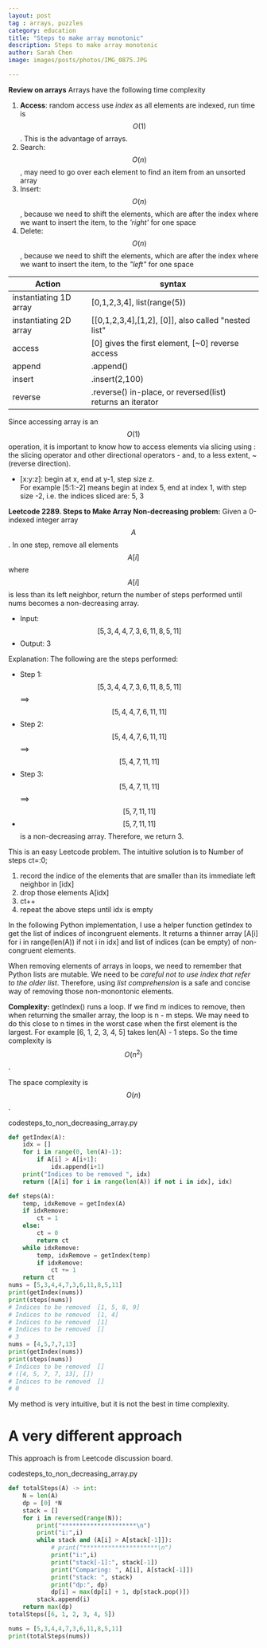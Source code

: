 ```yaml
---
layout: post
tag : arrays, puzzles
category: education
title: "Steps to make array monotonic"
description: Steps to make array monotonic
author: Sarah Chen
image: images/posts/photos/IMG_0875.JPG

---
```

**Review on arrays**
Arrays have the following time complexity
1. **Access**: random access use *index* as all elements are indexed, run time is $$O(1)$$.  This is the advantage of arrays. 
2. Search:  $$O(n)$$, may need to go over each element to find an item from an unsorted array
3. Insert:  $$O(n)$$, because we need to shift the elements, which are after the index where we want to insert the item, to the *'right'* for one space  
4. Delete:  $$O(n)$$, because we need to shift the elements, which are after the index where we want to insert the item, to the *"left"* for one space  


Action | syntax
---------|----------
 instantiating 1D array| <span class="coding"> [0,1,2,3,4]</span>,  <span class="coding">list(range(5))</span>
 instantiating 2D array| <span class="coding"> [[0,1,2,3,4],[1,2], [0]]</span>, also called "nested list"
 access |  <span class="coding">[0]</span> gives the first element,  <span class="coding">[~0] </span> reverse access| 
 append |  <span class="coding">.append() </span>
 insert |   <span class="coding">.insert(2,100)</span>
 reverse |  <span class="coding">.reverse()</span> in-place, or <span class="coding">reversed(list)</span> returns an iterator

Since accessing array is an $$O(1)$$ operation, it is important to know how to access elements via slicing using <span class="coding">:</span> the slicing operator and other directional operators <span class="coding">-</span> and, to a less extent, <span class="coding">~</span> (reverse direction). 
* <span class="coding">[x:y:z]</span>:
  begin at x, 
  end at y-1, 
  step size z.  
For example <span class="coding">[5:1:-2]</span>  means begin at index 5, end at index 1, with step size -2, i.e. the indices sliced are: 5, 3


**Leetcode 2289. Steps to Make Array Non-decreasing problem:** 
Given a 0-indexed integer array $$A$$. In one step, remove all elements $$A[i]$$ where $$A[i]$$ is less than its left neighbor, return the number of steps performed until nums becomes a non-decreasing array.

* Input: $$[5,3,4,4,7,3,6,11,8,5,11]$$
* Output: 3

Explanation: The following are the steps performed:
- Step 1: $$[5,3,4,4,7,3,6,11,8,5,11]$$ ==> $$[5,4,4,7,6,11,11]$$
- Step 2: $$[5,4,4,7,6,11,11]$$ ==> $$[5,4,7,11,11]$$
- Step 3: $$[5,4,7,11,11]$$ ==> $$[5,7,11,11]$$
- $$[5,7,11,11]$$ is a non-decreasing array. Therefore, we return 3.

This is an easy Leetcode problem.  The intuitive solution is to
Number of steps ct=:0; 
1. record the indice of the elements that are smaller than its immediate left neighbor in [idx]
2. drop those elements A[idx]
3. ct++
4. repeat the above steps until idx is empty

In the following Python implementation, I use a helper function <span class="coding">getIndex</span> to get the list of indices of incongruent elements. It returns a thinner array <span class="coding">[A[i] for i in range(len(A)) if not i in idx]</span> and list of indices (can be empty) of non-congruent elements. 

When removing elements of arrays in loops, we need to remember that Python lists are mutable.  We need to be *careful not to use index that refer to the older list*.  Therefore, using *list comprehension* is a safe and concise way of removing those non-monontonic elements. 

**Complexity:**
<span class="coding">getIndex()</span> runs a loop.  If we find m indices to remove, then when returning the smaller array, the loop is n - m steps.  We may need to do this close to n times in the worst case when the first element is the largest.  For example [6, 1, 2, 3, 4, 5] takes len(A) - 1 steps.  So the time complexity is $$O(n^2)$$.  

The space complexity is $$O(n)$$.

<div class="code-head"><span>code</span>steps_to_non_decreasing_array.py</div>

```py
def getIndex(A):
    idx = []
    for i in range(0, len(A)-1):
        if A[i] > A[i+1]:
            idx.append(i+1)
    print("Indices to be removed ", idx)
    return ([A[i] for i in range(len(A)) if not i in idx], idx)

def steps(A):
    temp, idxRemove = getIndex(A)
    if idxRemove:
        ct = 1
    else:
        ct = 0
        return ct
    while idxRemove:
        temp, idxRemove = getIndex(temp)
        if idxRemove:
            ct += 1
    return ct
nums = [5,3,4,4,7,3,6,11,8,5,11]
print(getIndex(nums))
print(steps(nums))
# Indices to be removed  [1, 5, 8, 9]
# Indices to be removed  [1, 4]
# Indices to be removed  [1]
# Indices to be removed  []
# 3
nums = [4,5,7,7,13]
print(getIndex(nums))
print(steps(nums))
# Indices to be removed  []
# ([4, 5, 7, 7, 13], [])
# Indices to be removed  []
# 0
```
My method is very intuitive, but it is not the best in time complexity. 

# A very different approach

This approach is from Leetcode discussion board. 

<div class="code-head"><span>code</span>steps_to_non_decreasing_array.py</div>

```py
def totalSteps(A) -> int:
    N = len(A)
    dp = [0] *N
    stack = []
    for i in reversed(range(N)):
        print("*********************\n")
        print("i:",i)
        while stack and (A[i] > A[stack[-1]]):
            # print("*********************\n")
            print("i:",i)
            print("stack[-1]:", stack[-1])
            print("Comparing: ", A[i], A[stack[-1]])
            print("stack: ", stack)
            print("dp:", dp)
            dp[i] = max(dp[i] + 1, dp[stack.pop()])
        stack.append(i)
    return max(dp)
totalSteps([6, 1, 2, 3, 4, 5])

nums = [5,3,4,4,7,3,6,11,8,5,11]
print(totalSteps(nums))
```
